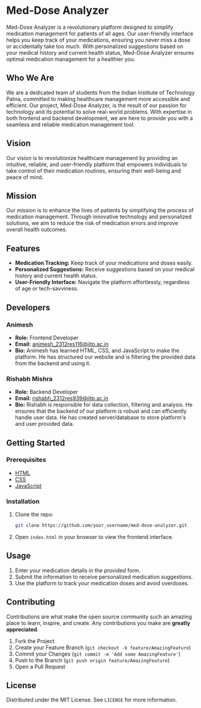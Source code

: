 # Med-Dose Analyzer

Med-Dose Analyzer is a revolutionary platform designed to simplify medication management for patients of all ages. Our user-friendly interface helps you keep track of your medications, ensuring you never miss a dose or accidentally take too much. With personalized suggestions based on your medical history and current health status, Med-Dose Analyzer ensures optimal medication management for a healthier you.

## Who We Are

We are a dedicated team of students from the Indian Institute of Technology Patna, committed to making healthcare management more accessible and efficient. Our project, Med-Dose Analyzer, is the result of our passion for technology and its potential to solve real-world problems. With expertise in both frontend and backend development, we are here to provide you with a seamless and reliable medication management tool.

## Vision

Our vision is to revolutionize healthcare management by providing an intuitive, reliable, and user-friendly platform that empowers individuals to take control of their medication routines, ensuring their well-being and peace of mind.

## Mission

Our mission is to enhance the lives of patients by simplifying the process of medication management. Through innovative technology and personalized solutions, we aim to reduce the risk of medication errors and improve overall health outcomes.

## Features

- **Medication Tracking:** Keep track of your medications and doses easily.
- **Personalized Suggestions:** Receive suggestions based on your medical history and current health status.
- **User-Friendly Interface:** Navigate the platform effortlessly, regardless of age or tech-savviness.

## Developers

### Animesh
- **Role:** Frontend Developer
- **Email:** [animesh_2312res116@iitp.ac.in](animesh_2312res116@iitp.ac.in)
- **Bio:** Animesh has learned HTML, CSS, and JavaScript to make the platform. He has structured our website and is filtering the provided data from the backend and using it.

### Rishabh Mishra
- **Role:** Backend Developer
- **Email:** [rishabh_2312res939@iitp.ac.in](rishabh_2312res939@iitp.ac.in)
- **Bio:** Rishabh is responsible for data collection, filtering and analysis. He ensures that the backend of our platform is robust and can efficiently handle user data. He has created server/database to store platform's and user provided data.

## Getting Started

### Prerequisites

- [HTML](https://www.w3schools.com/html/)
- [CSS](https://www.w3schools.com/css/)
- [JavaScript](https://www.w3schools.com/js/)

### Installation

1. Clone the repo:
    ```sh
    git clone https://github.com/your_username/med-dose-analyzer.git
    ```
2. Open `index.html` in your browser to view the frontend interface.

## Usage

1. Enter your medication details in the provided form.
2. Submit the information to receive personalized medication suggestions.
3. Use the platform to track your medication doses and avoid overdoses.

## Contributing

Contributions are what make the open source community such an amazing place to learn, inspire, and create. Any contributions you make are **greatly appreciated**.

1. Fork the Project
2. Create your Feature Branch (`git checkout -b feature/AmazingFeature`)
3. Commit your Changes (`git commit -m 'Add some AmazingFeature'`)
4. Push to the Branch (`git push origin feature/AmazingFeature`)
5. Open a Pull Request

## License

Distributed under the MIT License. See `LICENSE` for more information.
